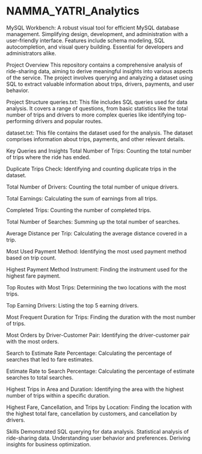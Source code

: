 # NAMMA_YATRI_Analytics
MySQL Workbench: A robust visual tool for efficient MySQL database management. Simplifying design, development, and administration with a user-friendly interface. Features include schema modeling, SQL autocompletion, and visual query building. Essential for developers and administrators alike.

Project Overview
This repository contains a comprehensive analysis of ride-sharing data, aiming to derive meaningful insights into various aspects of the service. The project involves querying and analyzing a dataset using SQL to extract valuable information about trips, drivers, payments, and user behavior.

Project Structure
queries.txt: This file includes SQL queries used for data analysis. It covers a range of questions, from basic statistics like the total number of trips and drivers to more complex queries like identifying top-performing drivers and popular routes.

dataset.txt: This file contains the dataset used for the analysis. The dataset comprises information about trips, payments, and other relevant details.

Key Queries and Insights
Total Number of Trips: Counting the total number of trips where the ride has ended.

Duplicate Trips Check: Identifying and counting duplicate trips in the dataset.

Total Number of Drivers: Counting the total number of unique drivers.

Total Earnings: Calculating the sum of earnings from all trips.

Completed Trips: Counting the number of completed trips.

Total Number of Searches: Summing up the total number of searches.

Average Distance per Trip: Calculating the average distance covered in a trip.

Most Used Payment Method: Identifying the most used payment method based on trip count.

Highest Payment Method Instrument: Finding the instrument used for the highest fare payment.

Top Routes with Most Trips: Determining the two locations with the most trips.

Top Earning Drivers: Listing the top 5 earning drivers.

Most Frequent Duration for Trips: Finding the duration with the most number of trips.

Most Orders by Driver-Customer Pair: Identifying the driver-customer pair with the most orders.

Search to Estimate Rate Percentage: Calculating the percentage of searches that led to fare estimates.

Estimate Rate to Search Percentage: Calculating the percentage of estimate searches to total searches.

Highest Trips in Area and Duration: Identifying the area with the highest number of trips within a specific duration.

Highest Fare, Cancellation, and Trips by Location: Finding the location with the highest total fare, cancellation by customers, and cancellation by drivers.

Skills Demonstrated
SQL querying for data analysis.
Statistical analysis of ride-sharing data.
Understanding user behavior and preferences.
Deriving insights for business optimization.
